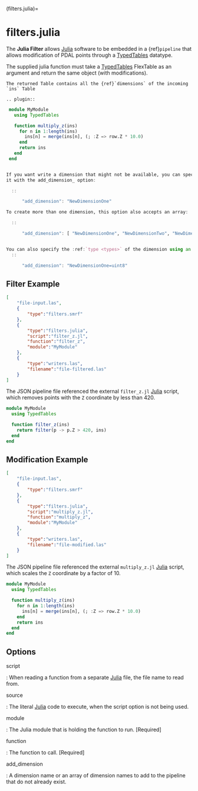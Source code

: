 (filters.julia)=

# filters.julia

The **Julia Filter** allows [Julia] software to be embedded in a
{ref}`pipeline` that allows modification of PDAL points through a [TypedTables]
datatype.

The supplied julia function must take a [TypedTables] FlexTable as an argument
and return the same object (with modifications).

```{warning}
The returned Table contains all the {ref}`dimensions` of the incoming `ins` Table
```

```{eval-rst}
.. plugin::
```

```julia
 module MyModule
   using TypedTables

   function multiply_z(ins)
     for n in 1:length(ins)
       ins[n] = merge(ins[n], (; :Z => row.Z * 10.0)
     end
     return ins
   end
 end


If you want write a dimension that might not be available, you can specify
it with the add_dimension_ option:

  ::

      "add_dimension": "NewDimensionOne"

To create more than one dimension, this option also accepts an array:

  ::

      "add_dimension": [ "NewDimensionOne", "NewDimensionTwo", "NewDimensionThree" ]


You can also specify the :ref:`type <types>` of the dimension using an ``=``.
  ::

      "add_dimension": "NewDimensionOne=uint8"
```

## Filter Example

```json
[
    "file-input.las",
    {
        "type":"filters.smrf"
    },
    {
        "type":"filters.julia",
        "script":"filter_z.jl",
        "function":"filter_z",
        "module":"MyModule"
    },
    {
        "type":"writers.las",
        "filename":"file-filtered.las"
    }
]
```

The JSON pipeline file referenced the external `filter_z.jl` [Julia] script,
which removes points with the `Z` coordinate by less than 420.

```julia
module MyModule
  using TypedTables

  function filter_z(ins)
    return filter(p -> p.Z > 420, ins)
  end
end
```

## Modification Example

```json
[
    "file-input.las",
    {
        "type":"filters.smrf"
    },
    {
        "type":"filters.julia",
        "script":"multiply_z.jl",
        "function":"multiply_z",
        "module":"MyModule"
    },
    {
        "type":"writers.las",
        "filename":"file-modified.las"
    }
]
```

The JSON pipeline file referenced the external `multiply_z.jl` [Julia] script,
which scales the `Z` coordinate by a factor of 10.

```julia
module MyModule
  using TypedTables

  function multiply_z(ins)
    for n in 1:length(ins)
      ins[n] = merge(ins[n], (; :Z => row.Z * 10.0)
    end
    return ins
  end
end
```

## Options

script

: When reading a function from a separate [Julia] file, the file name to read
  from.

source

: The literal [Julia] code to execute, when the script option is
  not being used.

module

: The Julia module that is holding the function to run. \[Required\]

function

: The function to call. \[Required\]

add_dimension

: A dimension name or an array of dimension names to add to the pipeline that do not already exist.

```{include} filter_opts.md
```

[julia]: https://julialang.org/
[typedtables]: https://github.com/JuliaData/TypedTables.jl
